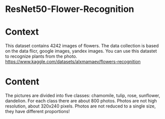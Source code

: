 # ResNet50-Flower-Recognition
# Context
This dataset contains 4242 images of flowers.
The data collection is based on the data flicr, google images, yandex images.
You can use this datastet to recognize plants from the photo. https://www.kaggle.com/datasets/alxmamaev/flowers-recognition

# Content
The pictures are divided into five classes: chamomile, tulip, rose, sunflower, dandelion.
For each class there are about 800 photos. Photos are not high resolution, about 320x240 pixels. Photos are not reduced to a single size, they have different proportions!

